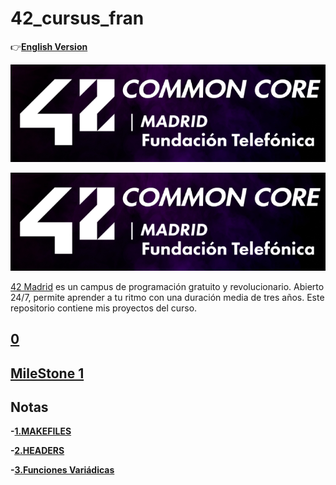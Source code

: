 # 42_cursus_fran
:point_right:**[English Version](README_en.md)**


<div>
<p style = 'text-align:center;'>
<img src=documentation/logo.jpg">
</p>
</div>

![](documentation/logo.jpg)

[42 Madrid](https://www.42madrid.com/) es un campus de programación gratuito y revolucionario. Abierto 24/7, permite aprender a tu ritmo con una duración media de tres años. Este repositorio contiene mis proyectos del curso.

## [0](0)
## [MileStone 1](milestone_1)

## Notas

**-[1.MAKEFILES](documentation/makefile.md)**

**-[2.HEADERS](documentation/header.md)**

**-[3.Funciones Variádicas](documentation/funciones_variadicas.md)**
